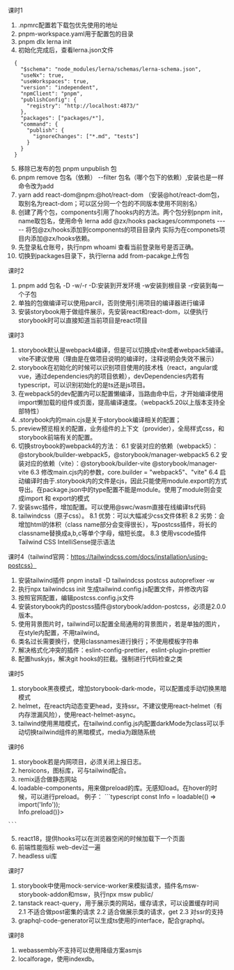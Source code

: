 <!--
 * @Author: 郑曦
 * @Date: 2022-08-03 21:02:01
 * @LastEditors: 郑曦
 * @LastEditTime: 2022-08-13 21:37:29
 * @FilePath: /myLibs/笔记.md
 * @Description: 描述
-->
课时1
  1. .npmrc配置若下载包优先使用的地址
  2. pnpm-workspace.yaml用于配置包的目录
  3. pnpm dlx lerna init
  4. 初始化完成后，查看lerna.json文件
  ```
    {
      "$schema": "node_modules/lerna/schemas/lerna-schema.json",
      "useNx": true,
      "useWorkspaces": true,
      "version": "independent",
      "npmClient": "pnpm",
      "publishConfig": {
        "registry": "http://localhost:4873/"
      },
      "packages": ["packages/*"],
      "command": {
        "publish": {
          "ignoreChanges": ["*.md", "tests"]
        }
      }
    }
  ```
  5. 移除已发布的包 pnpm unpublish 包
  6. pnpm remove 包名（依赖） --filter 包名（哪个包下的依赖）,安装也是一样命令改为add
  7. yarn add react-dom@npm:@hot/react-dom （安装@hot/react-dom包，取别名为react-dom；可以区分同一个包的不同版本使用不同别名）
  8. 创建了两个包，components引用了hooks内的方法。两个包分别pnpm init，name取包名，使用命令
    lerna add @zx/hooks packages/commponets ----- 将包@zx/hooks添加到components的项目目录内
    实际为在componets项目内添加@zx/hooks依赖。
  9. 先登录私仓账号，执行npm whoami 查看当前登录账号是否正确。
  10. 切换到packages目录下，执行lerna add from-pacakge上传包

课时2
  1. pnpm add 包名 -D -w/-r  -D:安装到开发环境 -w安装到根目录 -r安装到每一个子包
  2. 单独的包做编译可以使用parcil，否则使用引用项目的编译器进行编译
  3. 安装storybook用于做组件展示，先安装react和react-dom，以便执行storybook时可以直接知道当前项目是react项目

课时3
  1. storybook默认是webpack4编译，但是可以切换成vite或者webpack5编译。vite不建议使用（理由是在做项目说明的编译时，注释说明会失效不展示）
  2. storybook在初始化的时候可以识别项目使用的技术栈（react，angular或vue，通过dependencies内的项目依赖），devDependencies内若有typescript，可以识别初始化的是ts还是js项目。
  3. 在webpack5的dev配置内可以配置懒编译，当路由命中后，才开始编译使用import懒加载的组件或页面，提高编译速度。（webpack5.20以上版本支持全部特性）
  4. .storybook内的main.cjs是关于storybook编译相关的配置；
  5. preview预览相关的配置，业务组件的上下文（provider），全局样式css，和storybook前端有关的配置。
  6. 切换stroybook的webpack4的方法：
    6.1 安装对应的依赖（webpack5）：@storybook/builder-webpack5，@storybook/manager-webpack5
    6.2 安装对应的依赖（vite）：@storybook/builder-vite @storybook/manager-vite
    6.3 修改main.cjs内的参数，core.builder = "webpack5"、"vite"
    6.4 启动编译时由于.storybook内的文件是cjs，因此只能使用module.export的方式导出。在package.json中的type配置不能是module。使用了module则会变成import 和 export的模式
  7. 安装swc插件，增加配置。可以使用@swc/wasm直接在线编译ts代码
  8. tailwindcss（原子css）。
    8.1 优势：可以大幅减少css文件体积
    8.2 劣势：会增加html的体积（class name部分会变得很长），写postcss插件，将长的classname替换成a,b,c等单个字母，缩短长度。
    8.3 使用vscode插件Tailwind CSS IntelliSense提示语法

课时4（tailwind官网：https://tailwindcss.com/docs/installation/using-postcss）
  1. 安装tailwind插件 pnpm install -D tailwindcss postcss autoprefixer -w
  2. 执行npx tailwindcss init 生成tailwind.config.js配置文件，并修改内容
  3. 按照官网配置，编辑postcss.config.js文件
  4. 安装storybook内的postcss插件@storybook/addon-postcss，必须是2.0.0版本。
  5. 使用背景图片时，tailwind可以配置全局通用的背景图片，若是单独的图片，在style内配置，不用tailwind。
  6. 类名过长需要换行，使用classnames进行换行；不使用模板字符串
  7. 解决格式化冲突的插件：eslint-config-prettier，eslint-plugin-prettier
  8. 配置huskyjs，解决git hooks的拦截。强制进行代码检查之类

课时5
  1. storybook黑夜模式，增加storybook-dark-mode，可以配置成手动切换黑暗模式
  2. helmet，在react内动态变更head，支持ssr。不建议使用react-helmet（有内存泄漏风险），使用react-helmet-async。
  3. tailwind使用黑暗模式，在tailwind.config.js内配置darkMode为class可以手动切换tailwind组件的黑暗模式，media为跟随系统

课时6
  1. storybook若是内网项目，必须关闭上报日志。
  2. heroicons，图标库，可与tailwind配合。
  3. remix适合做静态网站
  4. loadable-components，用来做preload的库。无感知load。在hover的时候，可以进行preload。
    例子： 
    ```typescript
      const Info  = loadable(() => import('Info'));
      <div hover={() => Info.preload()}></div>
    ```
  5. react18，提供hooks可以在浏览器空闲的时候加载下一个页面
  6. 前端性能指标 web-dev过一遍
  7. headless ui库

课时7
  1. storybook中使用mock-service-worker来模拟请求，插件名msw-storybook-addon和msw，执行npx msw public/
  2. tanstack react-query，用于展示类的网站，缓存请求，可以设置缓存时间
    2.1 不适合做post密集的请求
    2.2 适合做展示类的请求，get
    2.3 对ssr的支持
  3. graphql-code-generator可以生成ts使用的interface，配合graphql。

课时8
  1. webassembly不支持可以使用降级方案asmjs
  2. localforage，使用indexdb。
